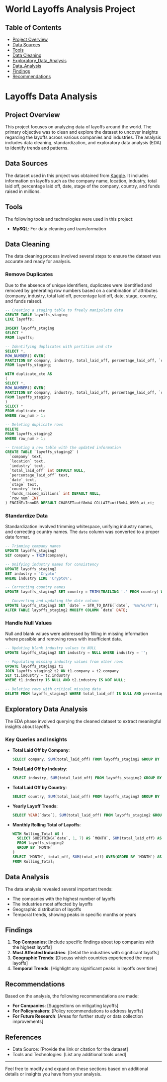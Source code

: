 # World Layoffs Analysis Project

## Table of Contents

- [Project Overview](#project-overview)
- [Data Sources](#data-sources)
- [Tools](#tools)
- [Data Cleaning](#data-cleaning)
- [Exploratory_Data_Analysis](#exploratory-data-analysis)
- [Data_Analysis](#data-analysis)
- [Findings](#findings)
- [Recommendations](#recommendations)

# Layoffs Data Analysis

## Project Overview
This project focuses on analyzing data of layoffs around the world. The primary objective was to clean and explore the dataset to uncover insights regarding the layoffs across various companies and industries. The analysis includes data cleaning, standardization, and exploratory data analysis (EDA) to identify trends and patterns.

## Data Sources
The dataset used in this project was obtained from [Kaggle](https://www.kaggle.com/datasets/swaptr/layoffs-2022target=”_blank”). It includes information on layoffs such as the company name, location, industry, total laid off, percentage laid off, date, stage of the company, country, and funds raised in millions.

## Tools
The following tools and technologies were used in this project:
- **MySQL**: For data cleaning and transformation

## Data Cleaning
The data cleaning process involved several steps to ensure the dataset was accurate and ready for analysis.

### Remove Duplicates
Due to the absence of unique identifiers, duplicates were identified and removed by generating row numbers based on a combination of attributes (company, industry, total laid off, percentage laid off, date, stage, country, and funds raised).

```sql
-- Creating a staging table to freely manipulate data
CREATE TABLE layoffs_staging
LIKE layoffs;

INSERT layoffs_staging
SELECT *
FROM layoffs;

-- Identifying duplicates with partition and cte
SELECT *,
ROW_NUMBER() OVER(
PARTITION BY company, industry, total_laid_off, percentage_laid_off, `date`) AS row_num
FROM layoffs_staging;

WITH duplicate_cte AS
(
SELECT *,
ROW_NUMBER() OVER(
PARTITION BY company, industry, total_laid_off, percentage_laid_off, `date`, stage, country, funds_raised_millions) AS row_num
FROM layoffs_staging
)
SELECT *
FROM duplicate_cte
WHERE row_num > 1;

-- Deleting duplicate rows
DELETE
FROM layoffs_staging2
WHERE row_num > 1;

-- Creating a new table with the updated information
CREATE TABLE `layoffs_staging2` (
  `company` text,
  `location` text,
  `industry` text,
  `total_laid_off` int DEFAULT NULL,
  `percentage_laid_off` text,
  `date` text,
  `stage` text,
  `country` text,
  `funds_raised_millions` int DEFAULT NULL,
  `row_num` INT
) ENGINE=InnoDB DEFAULT CHARSET=utf8mb4 COLLATE=utf8mb4_0900_ai_ci;
```

### Standardize Data
Standardization involved trimming whitespace, unifying industry names, and correcting country names. The `date` column was converted to a proper date format.

```sql
-- Trimming company names
UPDATE layoffs_staging2
SET company = TRIM(company);

-- Unifying industry names for consistency
UPDATE layoffs_staging2
SET industry = 'Crypto'
WHERE industry LIKE 'Crypto%';

-- Correcting country names
UPDATE layoffs_staging2 SET country = TRIM(TRAILING '.' FROM country) WHERE country LIKE 'United States%';

-- Converting and updating the date column
UPDATE layoffs_staging2 SET `date` = STR_TO_DATE(`date`, '%m/%d/%Y');
ALTER TABLE layoffs_staging2 MODIFY COLUMN `date` DATE;
```

### Handle Null Values
Null and blank values were addressed by filling in missing information where possible and removing rows with insufficient data.

```sql
-- Updating blank industry values to NULL
UPDATE layoffs_staging2 SET industry = NULL WHERE industry = '';

-- Populating missing industry values from other rows
UPDATE layoffs_staging2 t1
JOIN layoffs_staging2 t2 ON t1.company = t2.company
SET t1.industry = t2.industry
WHERE t1.industry IS NULL AND t2.industry IS NOT NULL;

-- Deleting rows with critical missing data
DELETE FROM layoffs_staging2 WHERE total_laid_off IS NULL AND percentage_laid_off IS NULL;
```

## Exploratory Data Analysis
The EDA phase involved querying the cleaned dataset to extract meaningful insights about layoffs.

### Key Queries and Insights
- **Total Laid Off by Company**:
  ```sql
  SELECT company, SUM(total_laid_off) FROM layoffs_staging2 GROUP BY company ORDER BY 2 DESC;
  ```
- **Total Laid Off by Industry**:
  ```sql
  SELECT industry, SUM(total_laid_off) FROM layoffs_staging2 GROUP BY industry ORDER BY 2 DESC;
  ```
- **Total Laid Off by Country**:
  ```sql
  SELECT country, SUM(total_laid_off) FROM layoffs_staging2 GROUP BY country ORDER BY 2 DESC;
  ```
- **Yearly Layoff Trends**:
  ```sql
  SELECT YEAR(`date`), SUM(total_laid_off) FROM layoffs_staging2 GROUP BY YEAR(`date`) ORDER BY 1 DESC;
  ```
- **Monthly Rolling Total of Layoffs**:
  ```sql
  WITH Rolling_Total AS (
    SELECT SUBSTRING(`date`, 1, 7) AS `MONTH`, SUM(total_laid_off) AS total_off
    FROM layoffs_staging2
    GROUP BY `MONTH`
  )
  SELECT `MONTH`, total_off, SUM(total_off) OVER(ORDER BY `MONTH`) AS rolling_total
  FROM Rolling_Total;
  ```

## Data Analysis
The data analysis revealed several important trends:
- The companies with the highest number of layoffs
- The industries most affected by layoffs
- Geographic distribution of layoffs
- Temporal trends, showing peaks in specific months or years

## Findings
1. **Top Companies**: [Include specific findings about top companies with the highest layoffs]
2. **Most Affected Industries**: [Detail the industries with significant layoffs]
3. **Geographic Trends**: [Discuss which countries experienced the most layoffs]
4. **Temporal Trends**: [Highlight any significant peaks in layoffs over time]

## Recommendations
Based on the analysis, the following recommendations are made:
- **For Companies**: [Suggestions on mitigating layoffs]
- **For Policymakers**: [Policy recommendations to address layoffs]
- **For Future Research**: [Areas for further study or data collection improvements]

## References
- Data Source: [Provide the link or citation for the dataset]
- Tools and Technologies: [List any additional tools used]

---

Feel free to modify and expand on these sections based on additional details or insights you have from your analysis.
